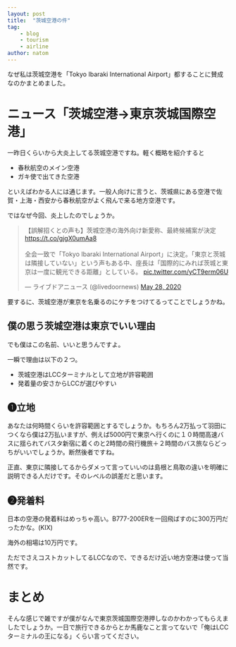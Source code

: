 ```yaml
---
layout: post
title:  "茨城空港の件"
tag:
    - blog
    - tourism
    - airline
author: natom
---
```


なぜ私は茨城空港を「Tokyo Ibaraki International Airport」都することに賛成なのかまとめました。

# ニュース「茨城空港→東京茨城国際空港」

一昨日くらいから大炎上してる茨城空港ですね。軽く概略を紹介すると

- 春秋航空のメイン空港
- ガキ使で出てきた空港

といえばわかる人には通じます。一般人向けに言うと、茨城県にある空港で佐賀・上海・西安から春秋航空がよく飛んで来る地方空港です。

ではなぜ今回、炎上したのでしょうか。

<blockquote class="twitter-tweet"><p lang="ja" dir="ltr">【誤解招くとの声も】茨城空港の海外向け新愛称、最終候補案が決定<a href="https://t.co/gjgX0umAa8">https://t.co/gjgX0umAa8</a><br><br>全会一致で「Tokyo Ibaraki International Airport」に決定。「東京と茨城は隣接していない」という声もある中、座長は「国際的にみれば茨城と東京は一度に観光できる距離」としている。 <a href="https://t.co/yCT9erm06U">pic.twitter.com/yCT9erm06U</a></p>&mdash; ライブドアニュース (@livedoornews) <a href="https://twitter.com/livedoornews/status/1265984986999488513?ref_src=twsrc%5Etfw">May 28, 2020</a></blockquote> <script async src="https://platform.twitter.com/widgets.js" charset="utf-8"></script>

要するに、茨城空港が東京を名乗るのにケチをつけてるってことでしょうかね。

## 僕の思う茨城空港は東京でいい理由

でも僕はこの名前、いいと思うんですよ。

一瞬で理由は以下の２つ。
- 茨城空港はLCCターミナルとして立地が許容範囲
- 発着量の安さからLCCが選びやすい

## ❶立地
あなたは何時間くらいを許容範囲とするでしょうか。もちろん2万払って羽田につくなら僕は2万払いますが、例えば5000円で東京へ行くのに１０時間高速バスに揺られてバスタ新宿に着くのと2時間の飛行機旅＋２時間のバス旅ならどっちがいいでしょうか。断然後者ですね。

正直、東京に隣接してるからダメって言っていいのは島根と鳥取の違いを明確に説明できる人だけです。そのレベルの誤差だと思います。

## ❷発着料
日本の空港の発着料はめっちゃ高い。B777-200ERを一回飛ばすのに300万円だったかな。(KIX)

海外の相場は10万円です。

ただでさえコストカットしてるLCCなので、できるだけ近い地方空港は使って当然です。

# まとめ
そんな感じで雑ですが僕がなんで東京茨城国際空港押しなのかわかってもらえましたでしょうか。一日で旅行できるからとか馬鹿なこと言ってないで「俺はLCCターミナルの王になる」くらい言ってください。